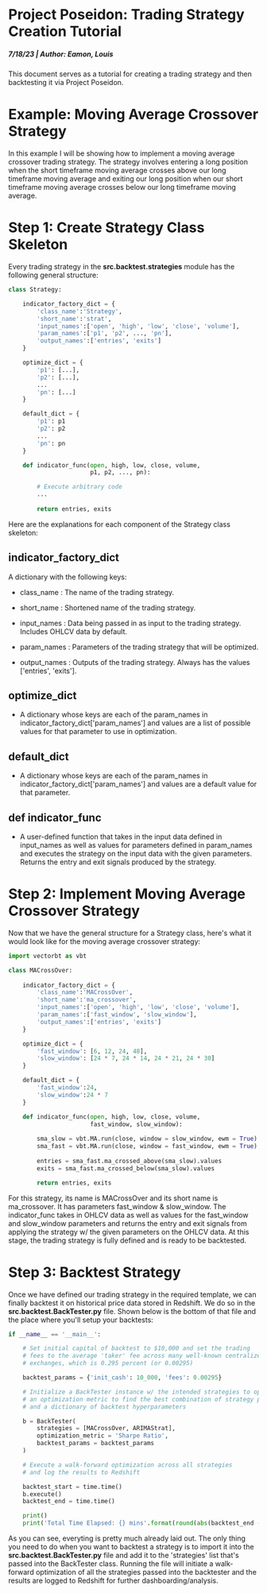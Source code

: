 # Project Poseidon: Trading Strategy Creation Tutorial
##### 7/18/23  |  Author: Eamon, Louis
This document serves as a tutorial for creating a trading strategy and then backtesting it via Project Poseidon.

# Example: Moving Average Crossover Strategy
In this example I will be showing how to implement a moving average crossover trading strategy. The strategy involves entering a long position when the short timeframe moving average crosses above our long timeframe moving average and exiting our long position when our short timeframe moving average crosses below our long timeframe moving average.

# Step 1: Create Strategy Class Skeleton
Every trading strategy in the **src.backtest.strategies** module has the following general structure:

```py
class Strategy:

    indicator_factory_dict = {
        'class_name':'Strategy',
        'short_name':'strat',
        'input_names':['open', 'high', 'low', 'close', 'volume'],
        'param_names':['p1', 'p2', ..., 'pn'],
        'output_names':['entries', 'exits']
    }

    optimize_dict = {
        'p1': [...],
        'p2': [...],
        ...
        'pn': [...]
    }

    default_dict = {
        'p1': p1
        'p2': p2
        ...
        'pn': pn
    }

    def indicator_func(open, high, low, close, volume,
                       p1, p2, ..., pn):

        # Execute arbitrary code
        ...
        
        return entries, exits
```

Here are the explanations for each component of the Strategy class skeleton:

## indicator_factory_dict
A dictionary with the following keys:
- class_name : The name of the trading strategy.

- short_name : Shortened name of the trading strategy.

- input_names : Data being passed in as input to the trading strategy.  Includes OHLCV data by default.

- param_names : Parameters of the trading strategy that will be optimized.

- output_names : Outputs of the trading strategy.  Always has the values ['entries', 'exits'].

## optimize_dict
- A dictionary whose keys are each of the param_names in indicator_factory_dict['param_names'] and values are a list of possible values for that parameter to use in optimization.

## default_dict
- A dictionary whose keys are each of the param_names in indicator_factory_dict['param_names'] and values are a default value for that parameter.

## def indicator_func
- A user-defined function that takes in the input data defined in input_names as well as values for parameters defined in param_names and executes the strategy on the input data with the given parameters.  Returns the entry and exit signals produced by the strategy.

# Step 2: Implement Moving Average Crossover Strategy
Now that we have the general structure for a Strategy class, here's what it would look like for the moving average crossover strategy:

```py
import vectorbt as vbt

class MACrossOver:
    
    indicator_factory_dict = {
        'class_name':'MACrossOver',
        'short_name':'ma_crossover',
        'input_names':['open', 'high', 'low', 'close', 'volume'],
        'param_names':['fast_window', 'slow_window'],
        'output_names':['entries', 'exits']
    }

    optimize_dict = {
        'fast_window': [6, 12, 24, 48],
        'slow_window': [24 * 7, 24 * 14, 24 * 21, 24 * 30]
    }

    default_dict = {
        'fast_window':24,
        'slow_window':24 * 7
    }

    def indicator_func(open, high, low, close, volume,
                       fast_window, slow_window):  
        
        sma_slow = vbt.MA.run(close, window = slow_window, ewm = True)       
        sma_fast = vbt.MA.run(close, window = fast_window, ewm = True)      
        
        entries = sma_fast.ma_crossed_above(sma_slow).values
        exits = sma_fast.ma_crossed_below(sma_slow).values

        return entries, exits     
```

For this strategy, its name is MACrossOver and its short name is ma_crossover.  It has parameters fast_window & slow_window.  The indicator_func takes in OHLCV data as well as values for the fast_window and slow_window parameters and returns the entry and exit signals from applying the strategy w/ the given parameters on the OHLCV data.  At this stage, the trading strategy is fully defined and is ready to be backtested.  

# Step 3: Backtest Strategy
Once we have defined our trading strategy in the required template, we can finally backtest it on historical price data stored in Redshift.  We do so in the **src.backtest.BackTester.py** file.  Shown below is the bottom of that file and the place where you'll setup your backtests:

```py
if __name__ == '__main__': 

    # Set initial capital of backtest to $10,000 and set the trading
    # fees to the average 'taker' fee across many well-known centralized
    # exchanges, which is 0.295 percent (or 0.00295)

    backtest_params = {'init_cash': 10_000, 'fees': 0.00295}

    # Initialize a BackTester instance w/ the intended strategies to optimize,
    # an optimization metric to find the best combination of strategy parameters,
    # and a dictionary of backtest hyperparameters

    b = BackTester(
        strategies = [MACrossOver, ARIMAStrat],
        optimization_metric = 'Sharpe Ratio',
        backtest_params = backtest_params
    )

    # Execute a walk-forward optimization across all strategies
    # and log the results to Redshift

    backtest_start = time.time()
    b.execute()
    backtest_end = time.time()

    print()
    print('Total Time Elapsed: {} mins'.format(round(abs(backtest_end - backtest_start) / 60.0, 2)))
```

As you can see, everyting is pretty much already laid out.  The only thing you need to do when you want to backtest a strategy is to import it into the **src.backtest.BackTester.py** file and add it to the 'strategies' list that's passed into the BackTester class.  Running the file will initiate a walk-forward optimization of all the strategies passed into the backtester and the results are logged to Redshift for further dashboarding/analysis.